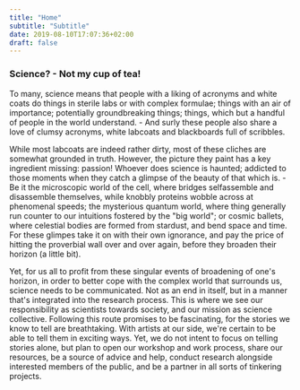 ```yaml
---
title: "Home"
subtitle: "Subtitle"
date: 2019-08-10T17:07:36+02:00
draft: false
---
```


### Science? - Not my cup of tea!

To many, science means that people with a liking of acronyms and white coats do things in sterile labs or with complex formulae; things with an air of importance; potentially groundbreaking things; things, which but a handful of people in the world understand. - And surly these people also share a love of clumsy acronyms, white labcoats and blackboards full of scribbles.

While most labcoats are indeed rather dirty, most of these cliches are somewhat grounded in truth. However, the picture they paint has a key ingredient missing: passion!
Whoever does science is haunted; addicted to those moments when they catch a glimpse of the beauty of that which is. - Be it the microscopic world of the cell, where bridges selfassemble and disassemble themselves, while knobbly proteins wobble across at phenomenal speeds; the mysterious quantum world, where thing generally run counter to our intuitions fostered by the "big world"; or cosmic ballets, where celestial bodies are formed from stardust, and bend space and time.
For these glimpes take it on with their own ignorance, and pay the price of hitting the proverbial wall over and over again, before they broaden their horizon (a little bit).

Yet, for us all to profit from these singular events of broadening of one's horizon, in order to better cope with the complex world that surrounds us, science needs to be communicated. Not as an end in itself, but in a manner that's integrated into the research process.
This is where we see our responsibility as scientists towards society, and our mission as science collective.
Following this route promises to be fascinating, for the stories we know to tell are breathtaking. With artists at our side, we're certain to be able to tell them in exciting ways.
Yet, we do not intent to focus on telling stories alone, but plan to open our workshop and work process, share our resources, be a source of advice and help, conduct research alongside interested members of the public, and be a partner in all sorts of tinkering projects.

